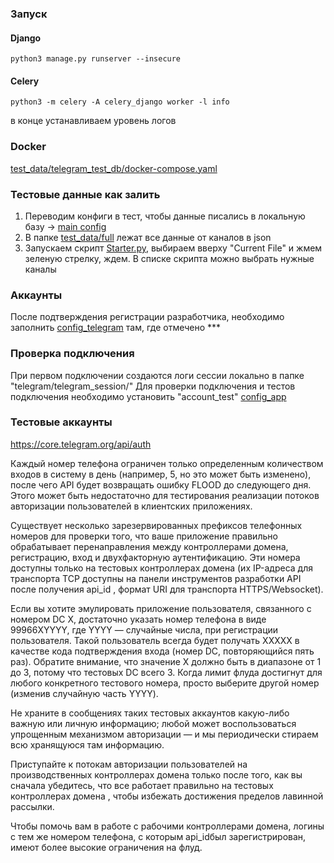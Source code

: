 ### Запуск
#### Django
```commandline
python3 manage.py runserver --insecure
```
#### Celery
```commandline
python3 -m celery -A celery_django worker -l info
```
в конце устанавливаем уровень логов
### Docker
[test_data/telegram_test_db/docker-compose.yaml](test_data/telegram_test_db/docker-compose.yaml)
### Тестовые данные как залить
1. Переводим конфиги в тест, чтобы данные писались в локальную базу -> [main config](configuration/setting/config_app.yaml)
2. В папке [test_data/full](test_data/full) лежат все данные от каналов в json
3. Запускаем скрипт [Starter.py](test_data/starter.py), выбираем вверху "Current File" и жмем зеленую стрелку, ждем. В списке скрипта можно выбрать нужные каналы
### Аккаунты
После подтверждения регистрации разработчика, необходимо заполнить [config_telegram](configuration/setting/config_telegram.yaml) там, где отмечено ***
### Проверка подключения
При первом подключении создаются логи сессии локально в папке "telegram/telegram_session/"
Для проверки подключения и тестов подключения необходимо установить "account_test" [config_app](configuration/setting/config_app.yaml)
### Тестовые аккаунты
https://core.telegram.org/api/auth

Каждый номер телефона ограничен только определенным количеством входов в систему в день (например, 5, но это может быть изменено), после чего API будет возвращать ошибку FLOOD до следующего дня. Этого может быть недостаточно для тестирования реализации потоков авторизации пользователей в клиентских приложениях.

Существует несколько зарезервированных префиксов телефонных номеров для проверки того, что ваше приложение правильно обрабатывает перенаправления между контроллерами домена, регистрацию, вход и двухфакторную аутентификацию. Эти номера доступны только на тестовых контроллерах домена (их IP-адреса для транспорта TCP доступны на панели инструментов разработки API после получения api_id , формат URI для транспорта HTTPS/Websocket).

Если вы хотите эмулировать приложение пользователя, связанного с номером DC X, достаточно указать номер телефона в виде 99966XYYYY, где YYYY — случайные числа, при регистрации пользователя. Такой пользователь всегда будет получать XXXXX в качестве кода подтверждения входа (номер DC, повторяющийся пять раз). Обратите внимание, что значение X должно быть в диапазоне от 1 до 3, потому что тестовых DC всего 3. Когда лимит флуда достигнут для любого конкретного тестового номера, просто выберите другой номер (изменив случайную часть YYYY).

Не храните в сообщениях таких тестовых аккаунтов какую-либо важную или личную информацию; любой может воспользоваться упрощенным механизмом авторизации — и мы периодически стираем всю хранящуюся там информацию.

Приступайте к потокам авторизации пользователей на производственных контроллерах домена только после того, как вы сначала убедитесь, что все работает правильно на тестовых контроллерах домена , чтобы избежать достижения пределов лавинной рассылки.

Чтобы помочь вам в работе с рабочими контроллерами домена, логины с тем же номером телефона, с которым api_idбыл зарегистрирован, имеют более высокие ограничения на флуд.